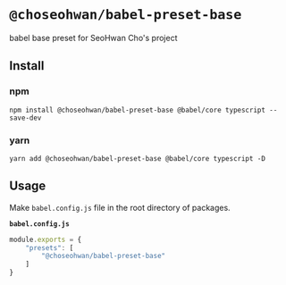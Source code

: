 # `@choseohwan/babel-preset-base`

babel base preset for SeoHwan Cho's project

## Install

### npm
```shell
npm install @choseohwan/babel-preset-base @babel/core typescript --save-dev
```

### yarn
```shell
yarn add @choseohwan/babel-preset-base @babel/core typescript -D
```

## Usage

Make `babel.config.js` file in the root directory of packages.

**`babel.config.js`**
```javascript
module.exports = {
    "presets": [
        "@choseohwan/babel-preset-base"
    ]
}
```